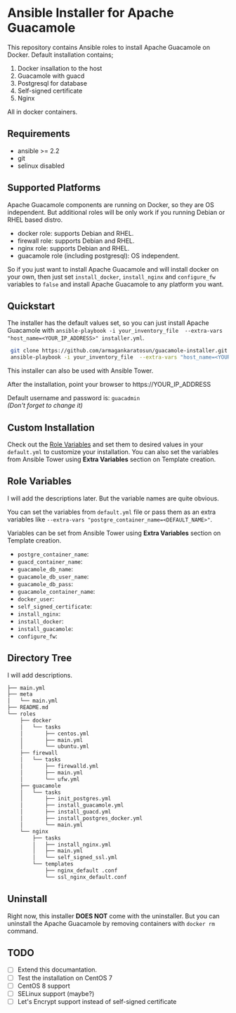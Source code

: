 # Ansible Installer for Apache Guacamole 

This repository contains Ansible roles to install Apache Guacamole on Docker. Default installation contains;

 1. Docker insallation to the host
 2. Guacamole with guacd
 3. Postgresql for database
 4. Self-signed certificate
 5. Nginx

All in docker containers.

Requirements
------------

* ansible >= 2.2
* git
* selinux disabled

Supported Platforms
-------------------

Apache Guacamole components are running on Docker, so they are OS independent. But additional roles will be only work if you running Debian or RHEL based distro.

- docker role: supports Debian and RHEL.
- firewall role: supports Debian and RHEL.
- nginx role: supports Debian and RHEL.
- guacamole role (including postgresql): OS independent. 

So if you just want to install Apache Guacamole and will install docker on your own, then just set `install_docker`, `install_nginx` and `configure_fw` variables to `false` and install Apache Guacamole to any platform you want.


Quickstart
------------

The installer has the default values set, so you can just install Apache Guacamole with `ansible-playbook -i your_inventory_file  --extra-vars "host_name=<YOUR_IP_ADDRESS>" installer.yml`. 

```bash
 git clone https://github.com/armagankaratosun/guacamole-installer.git
 ansible-playbook -i your_inventory_file  --extra-vars "host_name=<YOUR_IP_ADDRESS>" installer.yml
```
This installer can also be used with Ansible Tower. 

After the installation, point your browser to https://YOUR_IP_ADDRESS

Default username and password is: `guacadmin`  
*(Don't forget to change it)*

Custom Installation
-------------------

Check out the [Role Variables](#Role-Variables) and set them to desired values in your `default.yml` to customize your installation. You can also set the variables from Ansible Tower using **Extra Variables** section on Template creation.


Role Variables
--------------

I will add the descriptions later. But the variable names are quite obvious. 

You can set the variables from `default.yml` file or pass them as an extra variables like `--extra-vars "postgre_container_name=<DEFAULT_NAME>"`.

Variables can be set from Ansible Tower using **Extra Variables** section on Template creation.

- `postgre_container_name`: 
- `guacd_container_name`:
- `guacamole_db_name`:
- `guacamole_db_user_name`:  
- `guacamole_db_pass`:
- `guacamole_container_name`:
- `docker_user`:
- `self_signed_certificate`:
- `install_nginx`:
- `install_docker`:
- `install_guacamole`:
- `configure_fw`:


Directory Tree
--------------

I will add descriptions.

```bash
├── main.yml
├── meta
│   └── main.yml
├── README.md
└── roles
    ├── docker
    │   └── tasks
    │       ├── centos.yml
    │       ├── main.yml
    │       └── ubuntu.yml
    ├── firewall
    │   └── tasks
    │       ├── firewalld.yml
    │       ├── main.yml
    │       └── ufw.yml
    ├── guacamole
    │   └── tasks
    │       ├── init_postgres.yml
    │       ├── install_guacamole.yml
    │       ├── install_guacd.yml
    │       ├── install_postgres_docker.yml
    │       └── main.yml
    └── nginx
        ├── tasks
        │   ├── install_nginx.yml
        │   ├── main.yml
        │   └── self_signed_ssl.yml
        └── templates
            ├── nginx_default .conf
            └── ssl_nginx_default.conf
```

Uninstall
---------

Right now, this installer **DOES NOT** come with the uninstaller. But you can uninstall the Apache Guacamole by removing containers with `docker rm` command.


TODO
----

- [ ] Extend this documantation.
- [ ] Test the installation on CentOS 7
- [ ] CentOS 8 support
- [ ] SELinux support (maybe?)
- [ ] Let's Encrypt support instead of self-signed certificate
